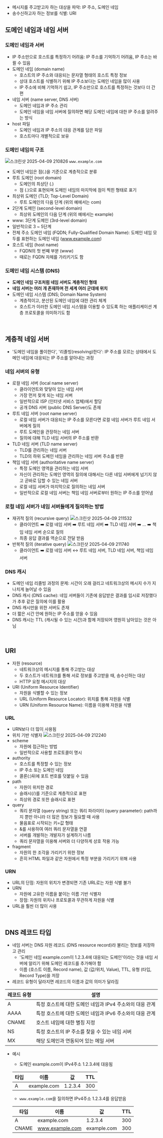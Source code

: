 - 메시지를 주고받고자 하는 대상을 파악: IP 주소, 도메인 네임
- 송수신하고자 하는 정보를 식별: URI
## 도메인 네임과 네임 서버
### 도메인 네임과 서버
- IP 주소만으로 호스트를 특정하기 어려움: IP 주소를 기억하기 어려움, IP 주소는 바뀔 수 있음
- 도메인 네임 (domain name)
  - 호스트의 IP 주소와 대응되는 문자열 형태의 호스트 특정 정보
  - 상대 호스트를 식별하기 위해 IP 주소보다는 도메인 네임을 많이 사용
  - IP 주소에 비해 기억하기 쉽고, IP 주소만으로 호스트를 특정하는 것보다 더 간편 
- 네임 서버 (name server, DNS 서버)
  - 도메인 네임과 IP 주소 관리
  - 도메인 네임을 네임 서버에 질의하면 해당 도메인 네임에 대한 IP 주소를 알려주는 방식
- host 파일
  - 도메인 네임과 IP 주소의 대응 관계를 담은 파일
  - 호스트마다 개별적으로 보유
### 도메인 네임의 구조
![스크린샷 2025-04-09 210826](https://github.com/user-attachments/assets/af94f802-459f-4d00-bd68-4ab761e35fb3)
`www.example.com`
- 도메인 네임은 점(.)을 기준으로 계층적으로 분류
- 루트 도메인 (root domain)
  - 도메인의 최상단 (.)
  - 점 (.)으로 표현되며 도메인 네임의 마지막에 점이 찍힌 형태로 표기
- 최상위 도메인 (TLD; Top-Level Domain)
  - 루트 도메인의 다음 단계 (위의 예에서는 com)
- 2단계 도메인 (second-level domain)
  - 최상위 도메인의 다음 단계 (위의 예에서는 example)
- www: 3단계 도메인 (3rd-level domain) 
- 일반적으로 3 ~ 5단계
- 전체 주소 도메인 네임 (FQDN; Fully-Qualified Domain Name): 도메인 네임 모두를 표현하는 도메인 네임 (www.example.com) 
- 호스트 네임 (host name)
  - FQDN의 첫 번째 부분 (www)
  - 때로는 FQDN 자체를 가리키기도 함
### 도메인 네임 시스템 (DNS)
- **도메인 네임 구조처럼 네임 서버도 계층적인 형태**
- **네임 서버는 여러 개 존재하며 전 세계 여러 군데에 위치**
- 도메인 네임 시스템 (DNS; Domain Name System)
  - 계층적이고, 분산된 도메인 네임에 대한 관리 체계
  - 호스트가 이러한 도메인 네임 시스템을 이용할 수 있도록 하는 애플리케이션 계층 프로토콜을 의미하기도 함
<br/>

## 계층적 네임 서버
- '도메인 네임을 풀이한다', '리졸빙(resolving)한다': IP 주소를 모르는 상태에서 도메인 네임에 대응되는 IP 주소를 알아내는 과정
### 네임 서버의 유형
- 로컬 네임 서버 (local name server)
  - 클라이언트와 맞닿아 있는 네임 서버
  - 가장 먼저 찾게 되는 네임 서버
  - 일반적으로 ISP (인터넷 서비스 업체)에서 할당
  - 공개 DNS 서버 (public DNS Server)도 존재
- 루트 네임 서버 (root name server)
  - 로컬 네임 서버가 대응되는 IP 주소를 모른다면 로컬 네임 서버가 루트 네임 서버에게 질의
  - 루트 도메인을 관장하는 네임 서버
  - 질의에 대해 TLD 네임 서버의 IP 주소를 반환
- TLD 네임 서버 (TLD name server)
  - TLD를 관리하는 네임 서버
  - TLD의 하위 도메인 네임을 관리하는 네임 서버 주소를 반환
- 책임 네임 서버 (authoritative name server)
  - 특정 도메인 영역을 관리하는 네임 서버
  - 자신이 관리하는 도메인 영역의 질의에 대해서는 다른 네임 서버에게 넘기지 않고 곧바로 답할 수 있는 네임 서버
  - 로컬 네임 서버가 마지막으로 질의하는 네임 서버
  - 일반적으로 로컬 네임 서버는 책임 네임 서버로부터 원하는 IP 주소를 얻어냄
### 로컬 네임 서버가 네임 서버들에게 질의하는 방법
- 재귀적 질의 (recursive query)
  ![스크린샷 2025-04-09 211532](https://github.com/user-attachments/assets/8147d6fe-d3a4-47a6-b43a-aaf9a4d7d1f8)
  - 클라이언트 ➡️ 로컬 네임 서버 ➡️ 루트 네임 서버 ➡️ TLD 네임 서버 ➡️ ... ➡️ 책임 네임 서버 순으로 질의
  - 최종 응답 결과를 역순으로 전달 받음
- 반복적 질의 (iterative query)
  ![스크린샷 2025-04-09 211740](https://github.com/user-attachments/assets/d389afaa-43c7-4914-b82b-465191ed4e8f)
  - 클라이언트 ➡️ 로컬 네임 서버 ↔️ 루트 네임 서버, TLD 네임 서버, 책임 네임 서버
### DNS 캐시
- 도메인 네임 리졸빙 과정의 문제: 시간이 오래 걸리고 네트워크상의 메시지 수가 지나치게 늘어날 수 있음
- DNS 캐시 (DNS cache): 네임 서버들이 기존에 응답받은 결과를 임시로 저장했다가 추후 같은 질의에 이를 활용
- DNS 캐시만을 위한 서버도 존재
- 더 짧은 시간 안에 원하는 IP 주소를 얻을 수 있음
- DNS 캐시는 TTL (캐시될 수 있는 시간)과 함께 저장되어 영원히 남아있는 것은 아님
<br/>

## URI
- 자원 (resource)
  - 네트워크상의 메시지를 통해 주고받는 대상
  - 두 호스트가 네트워크를 통해 서로 정보를 주고받을 때, 송수신하는 대상
  - HTTP 요청 메시지의 대상
- URI (Uniform Resource Identifier)
  - 자원을 식별할 수 있는 정보
  - URL (Uniform Resource Locator): 위치를 통해 자원을 식별
  - URN (Uniform Resource Name): 이름을 이용해 자원을 식별
### URL
- URN보다 더 많이 사용됨
- 위치 기반 식별자
![스크린샷 2025-04-09 212240](https://github.com/user-attachments/assets/2fedbb09-d3b2-4189-a365-b7f0791f7eb9)
- scheme
  - 자원에 접근하는 방법
  - 일반적으로 사용할 프로토콜이 명시
- authority
  - 호스트를 특정할 수 있는 정보
  - IP 주소 또는 도메인 네임
  - 콜론(:)뒤에 포트 번호를 덧붙일 수 있음
- path
  - 자원이 위치한 경로
  - 슬래시(/)를 기준으로 계층적으로 표현
  - 최상위 경로 또한 슬래시로 표현
- query
  - 쿼리 문자열 (query string) 또는 쿼리 파라미터 (query parameter): path까지 뿐만 아니라 더 많은 정보가 필요할 때 사용
  - 물음표로 시작되는 키=값 형태
  - &를 사용하여 여러 쿼리 문자열을 연결
  - 서버를 개발하는 개발자가 설계하기 나름
  - 쿼리 문자열을 이용해 서버와 더 다양하게 상호 작용 가능
- fragment
  - 자원의 한 조각을 가리키기 위한 정보
  - 흔히 HTML 파일과 같은 자원에서 특정 부분을 가리키기 위해 사용
### URN
- URL의 단점: 자원의 위치가 변경되면 기존 URL로는 자원 식별 불가
- URN
  - 자원에 고유한 이름을 붙이는 이름 기반 식별자
  - 장점: 자원의 위치나 프로토콜과 무관하게 자원을 식별
- URL을 훨씬 더 많이 사용
<br/>

## DNS 레코드 타입
- 네임 서버는 DNS 자원 레코드 (DNS resource record)라 불리는 정보를 저장하고 관리 
  - '도메인 네임 example.com이 1.2.3.4에 대응되는 도메인'이라는 것을 네임 서버에 알리기 위해 도메인 레코드를 추가해야 함
  - 이름 (호스트 이름, Record name), 값 (값/위치, Value), TTL, 유형 (타입, Record Type)을 저장
- 레코드 유형이 달라지면 레코드의 이름과 값의 의미가 달라짐

|레코드 유형|설명|
|---|---|
|A|특정 호스트에 대한 도메인 네임과 IPv4 주소와의 대응 관계|
|AAAA|특정 호스트에 대한 도메인 네임과 IPv6 주소와의 대응 관계|
|CNAME|호스트 네임에 대한 별칭 지정|
|NS|특정 호스트의 IP 주소를 찾을 수 있는 네임 서버|
|MX|해당 도메인과 연동되어 있는 메일 서버|

- 예시
  - 도메인 example.com이 IPv4주소 1.2.3.4에 대응됨
  
  |타입|이름|값|TTL|
  |---|---|---|---|
  |A|example.com|1.2.3.4|300|

  - `www.example.com`을 질의하면 IPv4주소 1.2.3.4를 응답받음
 
  |타입|이름|값|TTL|
  |---|---|---|---|
  |A|example.com|1.2.3.4|300|
  |CNAME|www.example.com|example.com|300|
